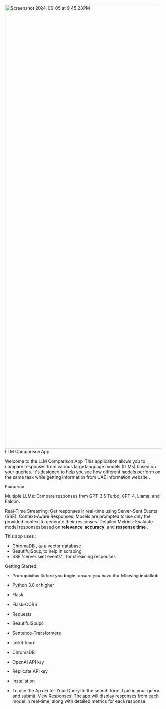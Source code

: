 <img width="1437" alt="Screenshot 2024-06-05 at 9 45 23 PM" src="https://github.com/Fayy0/LLM.app/assets/113535786/3542dc77-1947-4ac0-979a-70953125f60b">LLM Comparison App

Welcome to the LLM Comparison App!
This application allows you to compare responses from various large language models (LLMs) based on your queries. It's designed to help you see how different models perform on the same task while getting information from UAE information website .

Features:

 Multiple LLMs: Compare responses from GPT-3.5 Turbo, GPT-4, Llama, and Falcon.
 
 Real-Time Streaming: Get responses in real-time using Server-Sent Events (SSE).
 Context-Aware Responses: Models are prompted to use only the provided context to generate their responses.
 Detailed Metrics: Evaluate model responses based on **relevance**, **accuracy**, and **response time** . 

 This app uses :
 - ChromaDB , as a vector database
 - BeautifulSoup, to help in scraping
 - SSE 'server sent events' , for streaming responses
 
Getting Started:
- Prerequisites
Before you begin, ensure you have the following installed:

- Python 3.8 or higher
- Flask
- Flask-CORS
- Requests
- BeautifulSoup4
- Sentence-Transformers
- scikit-learn
- ChromaDB
- OpenAI API key
- Replicate API key
- Installation


- To use the App
Enter Your Query: In the search form, type in your query and submit.
View Responses: The app will display responses from each model in real-time, along with detailed metrics for each response.
